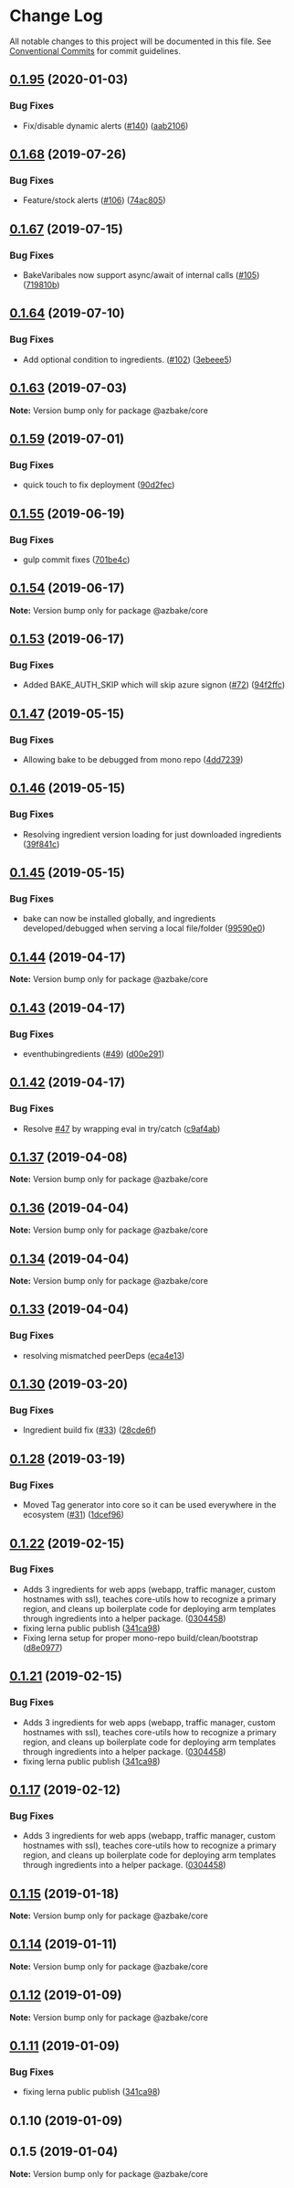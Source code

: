 # Change Log

All notable changes to this project will be documented in this file.
See [Conventional Commits](https://conventionalcommits.org) for commit guidelines.

## [0.1.95](https://github.com/HomecareHomebase/azure-bake/compare/v0.1.94...v0.1.95) (2020-01-03)


### Bug Fixes

* Fix/disable dynamic alerts ([#140](https://github.com/HomecareHomebase/azure-bake/issues/140)) ([aab2106](https://github.com/HomecareHomebase/azure-bake/commit/aab2106))





## [0.1.68](https://github.com/HomecareHomebase/azure-bake/compare/v0.1.67...v0.1.68) (2019-07-26)


### Bug Fixes

* Feature/stock alerts ([#106](https://github.com/HomecareHomebase/azure-bake/issues/106)) ([74ac805](https://github.com/HomecareHomebase/azure-bake/commit/74ac805))





## [0.1.67](https://github.com/HomecareHomebase/azure-bake/compare/v0.1.66...v0.1.67) (2019-07-15)


### Bug Fixes

* BakeVaribales now support async/await of internal calls ([#105](https://github.com/HomecareHomebase/azure-bake/issues/105)) ([719810b](https://github.com/HomecareHomebase/azure-bake/commit/719810b))





## [0.1.64](https://github.com/HomecareHomebase/azure-bake/compare/v0.1.63...v0.1.64) (2019-07-10)


### Bug Fixes

* Add optional condition to ingredients. ([#102](https://github.com/HomecareHomebase/azure-bake/issues/102)) ([3ebeee5](https://github.com/HomecareHomebase/azure-bake/commit/3ebeee5))





## [0.1.63](https://github.com/HomecareHomebase/azure-bake/compare/v0.1.62...v0.1.63) (2019-07-03)

**Note:** Version bump only for package @azbake/core





## [0.1.59](https://github.com/HomecareHomebase/azure-bake/compare/v0.1.58...v0.1.59) (2019-07-01)


### Bug Fixes

* quick touch to fix deployment ([90d2fec](https://github.com/HomecareHomebase/azure-bake/commit/90d2fec))





## [0.1.55](https://github.com/HomecareHomebase/azure-bake/compare/v0.1.54...v0.1.55) (2019-06-19)


### Bug Fixes

* gulp commit fixes ([701be4c](https://github.com/HomecareHomebase/azure-bake/commit/701be4c))





## [0.1.54](https://github.com/HomecareHomebase/azure-bake/compare/v0.1.53...v0.1.54) (2019-06-17)

**Note:** Version bump only for package @azbake/core





## [0.1.53](https://github.com/HomecareHomebase/azure-bake/compare/v0.1.52...v0.1.53) (2019-06-17)


### Bug Fixes

* Added BAKE_AUTH_SKIP which will skip azure signon ([#72](https://github.com/HomecareHomebase/azure-bake/issues/72)) ([94f2ffc](https://github.com/HomecareHomebase/azure-bake/commit/94f2ffc))





## [0.1.47](https://github.com/HomecareHomebase/azure-bake/compare/v0.1.46...v0.1.47) (2019-05-15)


### Bug Fixes

* Allowing bake to be debugged from mono repo ([4dd7239](https://github.com/HomecareHomebase/azure-bake/commit/4dd7239))





## [0.1.46](https://github.com/HomecareHomebase/azure-bake/compare/v0.1.45...v0.1.46) (2019-05-15)


### Bug Fixes

* Resolving ingredient version loading for just downloaded ingredients ([39f841c](https://github.com/HomecareHomebase/azure-bake/commit/39f841c))





## [0.1.45](https://github.com/HomecareHomebase/azure-bake/compare/v0.1.44...v0.1.45) (2019-05-15)


### Bug Fixes

* bake can now be installed globally, and ingredients developed/debugged when serving a local file/folder ([99590e0](https://github.com/HomecareHomebase/azure-bake/commit/99590e0))





## [0.1.44](https://github.com/HomecareHomebase/azure-bake/compare/v0.1.43...v0.1.44) (2019-04-17)

**Note:** Version bump only for package @azbake/core





## [0.1.43](https://github.com/HomecareHomebase/azure-bake/compare/v0.1.42...v0.1.43) (2019-04-17)


### Bug Fixes

* eventhubingredients ([#49](https://github.com/HomecareHomebase/azure-bake/issues/49)) ([d00e291](https://github.com/HomecareHomebase/azure-bake/commit/d00e291))





## [0.1.42](https://github.com/HomecareHomebase/azure-bake/compare/v0.1.41...v0.1.42) (2019-04-17)


### Bug Fixes

* Resolve [#47](https://github.com/HomecareHomebase/azure-bake/issues/47) by wrapping eval in try/catch ([c9af4ab](https://github.com/HomecareHomebase/azure-bake/commit/c9af4ab))





## [0.1.37](https://github.com/HomecareHomebase/azure-bake/compare/v0.1.36...v0.1.37) (2019-04-08)

**Note:** Version bump only for package @azbake/core





## [0.1.36](https://github.com/HomecareHomebase/azure-bake/compare/v0.1.34...v0.1.36) (2019-04-04)

**Note:** Version bump only for package @azbake/core





## [0.1.34](https://github.com/HomecareHomebase/azure-bake/compare/v0.1.33...v0.1.34) (2019-04-04)

**Note:** Version bump only for package @azbake/core





## [0.1.33](https://github.com/HomecareHomebase/azure-bake/compare/v0.1.32...v0.1.33) (2019-04-04)


### Bug Fixes

* resolving mismatched peerDeps ([eca4e13](https://github.com/HomecareHomebase/azure-bake/commit/eca4e13))






## [0.1.30](https://github.com/HomecareHomebase/azure-bake/compare/v0.1.29...v0.1.30) (2019-03-20)


### Bug Fixes

* Ingredient build fix ([#33](https://github.com/HomecareHomebase/azure-bake/issues/33)) ([28cde6f](https://github.com/HomecareHomebase/azure-bake/commit/28cde6f))





## [0.1.28](https://github.com/HomecareHomebase/azure-bake/compare/v0.1.27...v0.1.28) (2019-03-19)


### Bug Fixes

* Moved Tag generator into core so it can be used everywhere in the ecosystem ([#31](https://github.com/HomecareHomebase/azure-bake/issues/31)) ([1dcef96](https://github.com/HomecareHomebase/azure-bake/commit/1dcef96))






## [0.1.22](https://github.com/HomecareHomebase/azure-bake/compare/v0.1.5...v0.1.22) (2019-02-15)


### Bug Fixes

* Adds 3 ingredients for web apps (webapp, traffic manager, custom hostnames with ssl), teaches core-utils how to recognize a primary region, and cleans up boilerplate code for deploying arm templates through ingredients into a helper package. ([0304458](https://github.com/HomecareHomebase/azure-bake/commit/0304458))
* fixing lerna public publish ([341ca98](https://github.com/HomecareHomebase/azure-bake/commit/341ca98))
* Fixing lerna setup for proper mono-repo build/clean/bootstrap ([d8e0977](https://github.com/HomecareHomebase/azure-bake/commit/d8e0977))






## [0.1.21](https://github.com/HomecareHomebase/azure-bake/compare/v0.1.5...v0.1.21) (2019-02-15)


### Bug Fixes

* Adds 3 ingredients for web apps (webapp, traffic manager, custom hostnames with ssl), teaches core-utils how to recognize a primary region, and cleans up boilerplate code for deploying arm templates through ingredients into a helper package. ([0304458](https://github.com/HomecareHomebase/azure-bake/commit/0304458))
* fixing lerna public publish ([341ca98](https://github.com/HomecareHomebase/azure-bake/commit/341ca98))






## [0.1.17](https://github.com/HomecareHomebase/azure-bake/compare/@azbake/core@0.1.15...@azbake/core@0.1.17) (2019-02-12)


### Bug Fixes

* Adds 3 ingredients for web apps (webapp, traffic manager, custom hostnames with ssl), teaches core-utils how to recognize a primary region, and cleans up boilerplate code for deploying arm templates through ingredients into a helper package. ([0304458](https://github.com/HomecareHomebase/azure-bake/commit/0304458))





## [0.1.15](https://github.com/HomecareHomebase/azure-bake/compare/@azbake/core@0.1.14...@azbake/core@0.1.15) (2019-01-18)

**Note:** Version bump only for package @azbake/core






## [0.1.14](https://github.com/HomecareHomebase/azure-bake/compare/@azbake/core@0.1.12...@azbake/core@0.1.14) (2019-01-11)

**Note:** Version bump only for package @azbake/core






## [0.1.12](https://github.com/HomecareHomebase/azure-bake/compare/@azbake/core@0.1.11...@azbake/core@0.1.12) (2019-01-09)

**Note:** Version bump only for package @azbake/core





## [0.1.11](https://github.com/HomecareHomebase/azure-bake/compare/@azbake/core@0.1.10...@azbake/core@0.1.11) (2019-01-09)


### Bug Fixes

* fixing lerna public publish ([341ca98](https://github.com/HomecareHomebase/azure-bake/commit/341ca98))





## 0.1.10 (2019-01-09)



## 0.1.5 (2019-01-04)

**Note:** Version bump only for package @azbake/core
